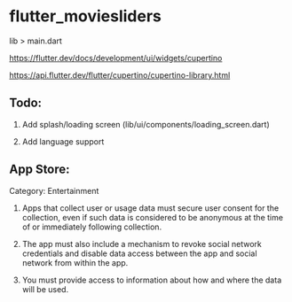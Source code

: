 # flutter_moviesliders

lib > main.dart

https://flutter.dev/docs/development/ui/widgets/cupertino

https://api.flutter.dev/flutter/cupertino/cupertino-library.html

## Todo:

1. Add splash/loading screen (lib/ui/components/loading_screen.dart)

2. Add language support

## App Store:

Category: Entertainment

1. Apps that collect user or usage data must secure user consent for the collection, even if such data is considered to be anonymous at the time of or immediately following collection.

2. The app must also include a mechanism to revoke social network credentials and disable data access between the app and social network from within the app.

3. You must provide access to information about how and where the data will be used.
